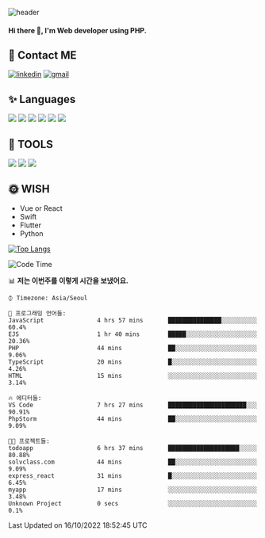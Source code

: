 ![header](https://capsule-render.vercel.app/api?type=waving&color=auto&height=300&section=header&text=Elin&fontSize=90&animation=twinkling)

#### Hi there 👋, I'm <b>Web developer</b> using PHP. ####

<!--
- 🔭 I’m currently working on Uniwill
- 🌱 I’m currently learning Vue or React or Python.
-->

<!---#### I am PHP developer --->

## 💌 Contact ME ###
[<img src='https://img.shields.io/badge/-EunjiKo-%230A66C2?style=flat-square&logo=LinkedIn&logoColor=white' alt='linkedin'>](https://www.linkedin.com/in/https://www.linkedin.com/in/eunji-ko-00a907164//)  [<img src='https://img.shields.io/badge/-einee214%40gmail.com-%23EA4335?style=flat-square&logo=Gmail&logoColor=white' alt='gmail'>](einee214@gmail.com)  


## ✨ Languages
<img src='https://img.shields.io/badge/-PHP-%23777BB4?style=for-the-badge&logo=PHP&logoColor=white'> <img src='https://img.shields.io/badge/-Laravel-%23FF2D20?style=for-the-badge&logo=Laravel&logoColor=white'> <img src='https://img.shields.io/badge/Jquery-%230769AD?style=for-the-badge&logo=Jquery&logoColor=white'> <img src='https://img.shields.io/badge/CSS3-%231572B6?style=for-the-badge&logo=CSS3&logoColor=white'> <img src='https://img.shields.io/badge/Bootstrap-%237952B3?style=for-the-badge&logo=Bootstrap&logoColor=white' > <img src='https://img.shields.io/badge/MySQL-%234479A1?style=for-the-badge&logo=MySQL&logoColor=white' >

## 🌷 TOOLS
<img src='https://img.shields.io/badge/PHPSTORM-%23000000?style=for-the-badge&logo=PhpStorm&logoColor=white' > <img src='https://img.shields.io/badge/GitLab-%23FCA121?style=for-the-badge&logo=GitLab&logoColor=white' > <img src='https://img.shields.io/badge/GitHub-%23181717?style=for-the-badge&logo=GitHub&logoColor=white'>


## 🌞 WISH
- Vue or React
- Swift
- Flutter
- Python


[![Top Langs](https://github-readme-stats.vercel.app/api/top-langs/?username=ein214&layout=compact)](https://github.com/anuraghazra/github-readme-stats)

<!--START_SECTION:waka-->
![Code Time](http://img.shields.io/badge/Code%20Time-2%2C323%20hrs%2027%20mins-blue)

📊 **저는 이번주를 이렇게 시간을 보냈어요.** 

```text
⌚︎ Timezone: Asia/Seoul

💬 프로그래밍 언어들: 
JavaScript               4 hrs 57 mins       ███████████████░░░░░░░░░░   60.4% 
EJS                      1 hr 40 mins        █████░░░░░░░░░░░░░░░░░░░░   20.36% 
PHP                      44 mins             ██░░░░░░░░░░░░░░░░░░░░░░░   9.06% 
TypeScript               20 mins             █░░░░░░░░░░░░░░░░░░░░░░░░   4.26% 
HTML                     15 mins             ░░░░░░░░░░░░░░░░░░░░░░░░░   3.14%

🔥 에디터들: 
VS Code                  7 hrs 27 mins       ██████████████████████░░░   90.91% 
PhpStorm                 44 mins             ██░░░░░░░░░░░░░░░░░░░░░░░   9.09%

🐱‍💻 프로젝트들: 
todoapp                  6 hrs 37 mins       ████████████████████░░░░░   80.88% 
solvclass.com            44 mins             ██░░░░░░░░░░░░░░░░░░░░░░░   9.09% 
express_react            31 mins             █░░░░░░░░░░░░░░░░░░░░░░░░   6.45% 
myapp                    17 mins             ░░░░░░░░░░░░░░░░░░░░░░░░░   3.48% 
Unknown Project          0 secs              ░░░░░░░░░░░░░░░░░░░░░░░░░   0.1%

```


 Last Updated on 16/10/2022 18:52:45 UTC
<!--END_SECTION:waka-->

<!---![GitHub stats](https://github-readme-stats.vercel.app/api?username=ein214&show_icons=true&theme=dracula)  --->



